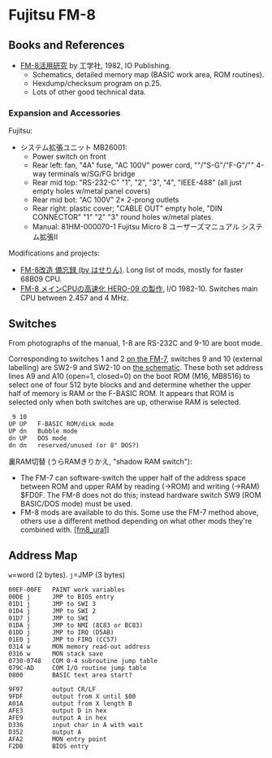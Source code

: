 Fujitsu FM-8
============

Books and References
--------------------

- [FM-8活用研究][fm8kk82] by 工学社, 1982, IO Publishing.
  - Schematics, detailed memory map (BASIC work area, ROM routines).
  - Hexdump/checksum program on p.25.
  - Lots of other good technical data.

### Expansion and Accessories

Fujitsu:
- システム拡張ユニット MB26001:
  - Power switch on front
  - Rear left: fan, "4A" fuse, "AC 100V" power cord,
    ""/"S-G"/"F-G"/"" 4-way terminals w/SG/FG bridge
  - Rear mid top: "RS-232-C" "1", "2", "3", "4", "IEEE-488" (all just empty
    holes w/metal panel covers)
  - Rear mid bot: "AC 100V" 2× 2-prong outlets
  - Rear right: plastic cover; "CABLE OUT" empty hole,
    "DIN CONNECTOR" "1" "2" "3" round holes w/metal plates.
  - Manual: 81HM-000070-1 Fujitsu Micro 8
            ユーザーズマニュアル システム拡張Ⅱ

Modifications and projects:
- [FM-8改造 備忘録 (by はせりん)][haserin]. Long list of mods, mostly for
  faster 68B09 CPU.
- [FM-8 メインCPUの高速化 HERO-09 の製作][io8210], I/O 1982-10. Switches
  main CPU between 2.457 and 4 MHz.


Switches
--------

From photographs of the manual, 1-8 are RS-232C and 9-10 are boot mode.

Corresponding to switches 1 and 2 [on the FM-7](fm-7.md),
switches 9 and 10 (external labelling) are SW2-9 and SW2-10 on [the
schematic][sch]. These both set address lines A9 and A10 (open=1, closed=0)
on the boot ROM (M16, MB8516) to select one of four 512 byte blocks and and
determine whether the upper half of memory is RAM or the F-BASIC ROM. It
appears that ROM is selected only when both switches are up, otherwise RAM
is selected.

     9 10
    UP UP   F-BASIC ROM/disk mode
    UP dn   Bubble mode
    dn UP   DOS mode
    dn dn   reserved/unused (or 8" DOS?)

裏RAM切替 (うらRAMきりかえ, "shadow RAM switch"):
- The FM-7 can software-switch the upper half of the address space between
  ROM and upper RAM by reading (→ROM) and writing (→RAM) $FD0F. The FM-8
  does not do this; instead hardware switch SW9 (ROM BASIC/DOS mode) must
  be used.
- FM-8 mods are available to do this. Some use the FM-7 method above,
  others use a different method depending on what other mods they're
  combined with. [[fm8_ura1]]


Address Map
-----------

`w`=word (2 bytes). `j`=JMP (3 bytes)

    00EF-00FE   PAINT work variables
    00DE j      JMP to BIOS entry
    01D1 j      JMP to SWI 3
    01D4 j      JMP to SWI 2
    01D7 j      JMP to SWI
    01DA j      JMP to NMI (8C83 or BC83)
    01DD j      JMP to IRQ (D5AB)
    01E0 j      JMP to FIRQ (CC57)
    0314 w      MON memory read-out address
    0316 w      MON stack save
    0730-0748   COM 0-4 subroutine jump table
    079C-AD     COM I/O routine jump table
    0800        BASIC text area start?

    9F97        output CR/LF
    9FDF        output from X until $00
    A01A        output from X length B
    AFE3        output D in hex
    AFE9        output A in hex
    D336        input char in A with wait
    D352        output A
    AFA2        MON entry point
    F2DB        BIOS entry

<!-------------------------------------------------------------------->
[fm8_ura1]: http://haserin09.la.coocan.jp/fm8_kaizo.html#FM8_URA1
[fm8kk82]: https://archive.org/details/fm-8_20220609/mode/1up
[sch]: https://gitlab.com/retroabandon/fm7re/-/tree/master/schematic

<!-- Modifications and projects -->
[haserin]: http://haserin09.la.coocan.jp/fm8_kaizo.html
[io8210]: https://archive.org/details/Io198210/page/n255/mode/2up
